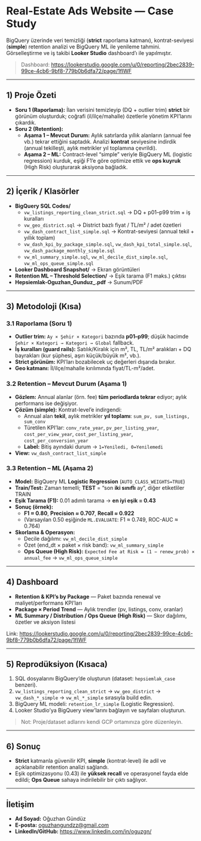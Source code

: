 # Real-Estate Ads Website — Case Study

BigQuery üzerinde veri temizliği (**strict** raporlama katmanı), kontrat-seviyesi (**simple**) retention analizi ve BigQuery ML ile yenileme tahmini. 
Görselleştirme ve iş takibi **Looker Studio** dashboard’ı ile yapılmıştır.

> Dashboard: https://lookerstudio.google.com/u/0/reporting/2bec2839-99ce-4cb6-9bf8-779b0b6dfa72/page/1fIWF

---

## 1) Proje Özeti

- **Soru 1 (Raporlama):** İlan verisini temizleyip (DQ + outlier trim) **strict** bir görünüm oluşturduk; coğrafi (il/ilçe/mahalle) özetlerle yönetim KPI’larını çıkardık.
- **Soru 2 (Retention):**
  - **Aşama 1 – Mevcut Durum:** Aylık satırlarda yıllık alanların (annual fee vb.) tekrar ettiğini saptadık. Analizi **kontrat** seviyesine indirdik (annual tekilleşti, aylık metrikler yıl toplamına çevrildi).
  - **Aşama 2 – ML:** Contract-level “simple” veriyle BigQuery ML (logistic regression) kurduk, eşiği F1’e göre optimize ettik ve **ops kuyruk** (High Risk) oluşturarak aksiyona bağladık.

---

## 2) İçerik / Klasörler

- **BigQuery SQL Codes/**
  - `vw_listings_reporting_clean_strict.sql` → DQ + p01–p99 trim + iş kuralları
  - `vw_geo_district.sql` → District bazlı fiyat / TL/m² / adet özetleri
  - `vw_dash_contract_list_simple.sql` → Kontrat-seviyesi (annual tekil + yıllık toplam)
  - `vw_dash_kpi_by_package_simple.sql`, `vw_dash_kpi_total_simple.sql`, `vw_dash_package_monthly_simple.sql`
  - `vw_ml_summary_simple.sql`, `vw_ml_decile_dist_simple.sql`, `vw_ml_ops_queue_simple.sql`
- **Looker Dashboard Snapshot/** → Ekran görüntüleri
- **Retention ML – Threshold Selection/** → Eşik tarama (F1 maks.) çıktısı
- **Hepsiemlak-Oguzhan_Gunduz_.pdf** → Sunum/PDF

---

## 3) Metodoloji (Kısa)

### 3.1 Raporlama (Soru 1)
- **Outlier trim:** `Ay × Şehir × Kategori` bazında **p01–p99**; düşük hacimde `Şehir × Kategori → Kategori → Global` fallback.
- **İş kuralları (guard rails):** Satılık/Kiralık için m², TL, TL/m² aralıkları + DQ bayrakları (kur şüphesi, aşırı küçük/büyük m², vb.).
- **Strict görünüm:** KPI’ları bozabilecek uç değerleri dışarıda bırakır.
- **Geo katmanı:** İl/ilçe/mahalle kırılımında fiyat/TL-m²/adet.

### 3.2 Retention – Mevcut Durum (Aşama 1)
- **Gözlem:** Annual alanlar (örn. fee) **tüm periodlarda tekrar** ediyor; aylık performans ise değişiyor.
- **Çözüm (simple):** Kontrat-level’e indirgendi:
  - Annual alan **tekil**, aylık metrikler **yıl toplamı**: `sum_pv, sum_listings, sum_conv`
  - Türetilen KPI’lar: `conv_rate_year`, `pv_per_listing_year`,
    `cost_per_view_year`, `cost_per_listing_year`, `cost_per_conversion_year`
  - **Label:** Bitiş ayındaki durum → `1=Yeniledi, 0=Yenilemedi`
- **View:** `vw_dash_contract_list_simple`

### 3.3 Retention – ML (Aşama 2)
- **Model:** BigQuery ML **Logistic Regression** (`AUTO_CLASS_WEIGHTS=TRUE`)
- **Train/Test:** Zaman temelli; **TEST** = “son **iki sınıflı** ay”, diğer etiketliler TRAIN
- **Eşik Tarama (F1):** 0.01 adımlı tarama → **en iyi eşik = 0.43**
- **Sonuç (örnek):**
  - **F1 ≈ 0.80**, **Precision ≈ 0.707**, **Recall ≈ 0.922**
  - (Varsayılan 0.50 eşiğinde `ML.EVALUATE`: F1 ≈ 0.749, ROC-AUC ≈ 0.764)
- **Skorlama & Operasyon:**
  - Decile dağılımı: `vw_ml_decile_dist_simple`
  - Özet (end_dt × paket × risk band): `vw_ml_summary_simple`
  - **Ops Queue (High Risk):** `Expected Fee at Risk = (1 − renew_prob) × annual_fee` → `vw_ml_ops_queue_simple`

---

## 4) Dashboard

- **Retention & KPI’s by Package** — Paket bazında renewal ve maliyet/performans KPI’ları  
- **Package × Period Trend** — Aylık trendler (pv, listings, conv, oranlar)  
- **ML Summary / Distribution / Ops Queue (High Risk)** — Skor dağılımı, özetler ve aksiyon listesi

Link: https://lookerstudio.google.com/u/0/reporting/2bec2839-99ce-4cb6-9bf8-779b0b6dfa72/page/1fIWF

---

## 5) Reprodüksiyon (Kısaca)

1. SQL dosyalarını BigQuery’de oluşturun (dataset: `hepsiemlak_case` benzeri).  
2. `vw_listings_reporting_clean_strict` → `vw_geo_district` → `vw_dash_*_simple` → `vw_ml_*_simple` sırasıyla build edin.  
3. BigQuery ML modeli: `retention_lr_simple` (Logistic Regression).  
4. Looker Studio’ya BigQuery view’larını bağlayın ve sayfaları oluşturun.

> Not: Proje/dataset adlarını kendi GCP ortamınıza göre düzenleyin.

---

## 6) Sonuç

- **Strict** katmanla güvenilir KPI, **simple** (kontrat-level) ile adil ve açıklanabilir retention analizi sağlandı.  
- Eşik optimizasyonu (0.43) ile **yüksek recall** ve operasyonel fayda elde edildi; **Ops Queue** sahaya indirilebilir bir çıktı sağlıyor.

---


## İletişim

- **Ad Soyad:** Oğuzhan Gündüz  
- **E-posta:** oguzhangundzz@gmail.com  
- **LinkedIn/GitHub:** https://www.linkedin.com/in/oguzgn/
